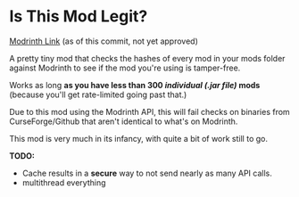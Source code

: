 # Is This Mod Legit?

[Modrinth Link](https://modrinth.com/mod/is-this-mod-legit) (as of this commit, not yet approved)

A pretty tiny mod that checks the hashes of every mod in your mods folder against Modrinth to see if the mod you're using is tamper-free.

Works as long **as you have less than 300 _individual (.jar file)_ mods** (because you'll get rate-limited going past that.)

Due to this mod using the Modrinth API, this will fail checks on binaries from CurseForge/Github that aren't identical to what's on Modrinth.

This mod is very much in its infancy, with quite a bit of work still to go.

**TODO:**
- Cache results in a **secure** way to not send nearly as many API calls.
- multithread everything
